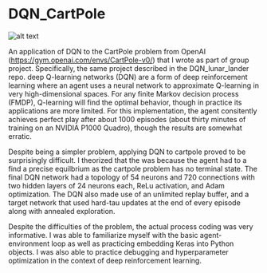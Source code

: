 # DQN_CartPole


![alt text](https://github.com/McAnswer19/DQN_CartPole/blob/master/cartpole.gif)


An application of DQN to the CartPole problem from OpenAI (https://gym.openai.com/envs/CartPole-v0/) that I wrote as part of group project. Specifically, the same project described in the DQN_lunar_lander repo. deep Q-learning networks (DQN) are a form of deep reinforcement learning where an agent uses a neural network to approximate Q-learning in very high-dimensional spaces. For any finite Markov decision process (FMDP), Q-learning will find the optimal behavior, though in practice its applications are more limited. For this implementation, the agent consitently achieves perfect play after about 1000 episodes (about thirty minutes of training on an NVIDIA P1000 Quadro), though the results are somewhat erratic. 

Despite being a simpler problem, applying DQN to cartpole proved to be surprisingly difficult. I theorized that the was because the agent had to a find a precise equilbrium as the cartpole problem has no terminal state. The final DQN network had a topology of 54 neurons and 720 connections with two hidden layers of 24 neurons each, ReLu activation, and Adam optimization. The DQN also made use of an unlimited replay buffer, and a target network that used hard-tau updates at the end of every episode along with annealed exploration.

Despite the difficulties of the problem, the actual process coding was very informative. I was able to familiarize myself with the basic agent-environment loop as well as practicing embedding Keras into Python objects. I was also able to practice debugging and hyperparameter optimization in the context of deep reinforcement learning. 
